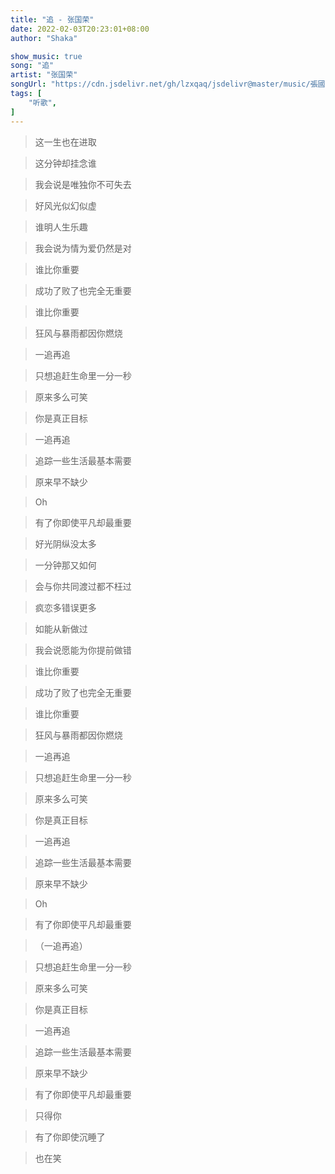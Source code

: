 ```yaml
---
title: "追 - 张国荣"
date: 2022-02-03T20:23:01+08:00
author: "Shaka"

show_music: true
song: "追"
artist: "张国荣"
songUrl: "https://cdn.jsdelivr.net/gh/lzxqaq/jsdelivr@master/music/張國榮-追.mp3"
tags: [
    "听歌",
]
---
```


> 这一生也在进取

> 这分钟却挂念谁

> 我会说是唯独你不可失去

> 好风光似幻似虚

> 谁明人生乐趣

> 我会说为情为爱仍然是对

> 谁比你重要

> 成功了败了也完全无重要

> 谁比你重要

> 狂风与暴雨都因你燃烧

> 一追再追

> 只想追赶生命里一分一秒

> 原来多么可笑

 

> 你是真正目标

> 一追再追

> 追踪一些生活最基本需要

> 原来早不缺少

> Oh

> 有了你即使平凡却最重要

 

> 好光阴纵没太多

> 一分钟那又如何

> 会与你共同渡过都不枉过

> 疯恋多错误更多

> 如能从新做过

> 我会说愿能为你提前做错

> 谁比你重要

> 成功了败了也完全无重要

> 谁比你重要

> 狂风与暴雨都因你燃烧

> 一追再追

> 只想追赶生命里一分一秒

> 原来多么可笑

> 你是真正目标

> 一追再追

> 追踪一些生活最基本需要

> 原来早不缺少

> Oh

 

> 有了你即使平凡却最重要

 

> （一追再追）

> 只想追赶生命里一分一秒

 

> 原来多么可笑

> 你是真正目标

> 一追再追

> 追踪一些生活最基本需要

> 原来早不缺少

 

> 有了你即使平凡却最重要

> 只得你

> 有了你即使沉睡了

> 也在笑
